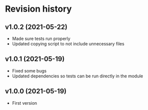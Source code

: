 # Revision history

## v1.0.2 (2021-05-22)
* Made sure tests run properly
* Updated copying script to not include unnecessary files

## v1.0.1 (2021-05-19)
* Fixed some bugs
* Updated dependencies so tests can be run directly in the module

## v1.0.0 (2021-05-19)
* First version
